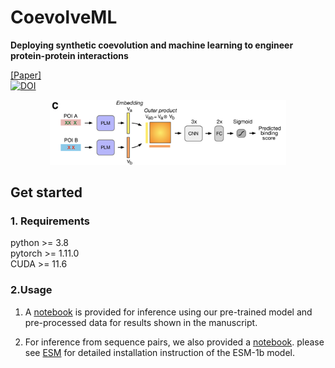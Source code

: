 # CoevolveML
**Deploying synthetic coevolution and machine learning to engineer protein-protein interactions**  

[[Paper]](TBD)  
[![DOI](https://zenodo.org/badge/DOI/10.5281/zenodo.8034582.svg)](https://doi.org/10.5281/zenodo.8034582)
<p align='center'>
<img src="https://github.com/akds/CoevolveML/blob/main/img/Fig.png" width="75%" >
 </p> 


## Get started
### 1. Requirements
python  >= 3.8  
pytorch >= 1.11.0  
CUDA >= 11.6  

### 2.Usage
1. A [notebook](https://github.com/akds/CoevolveML/blob/main/examples/Model_Inference.ipynb) is provided for inference using our pre-trained model and pre-processed data for results shown in the manuscript.  

2. For inference from sequence pairs, we also provided a [notebook](https://github.com/akds/CoevolveML/blob/main/examples/Sequence_Inference.ipynb). please see [ESM](https://github.com/facebookresearch/esm) for detailed installation instruction of the ESM-1b model. 


